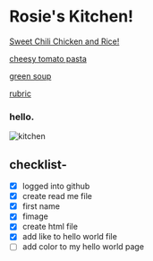 # Rosie's Kitchen!


[Sweet Chili Chicken and Rice!](https://rosie080.github.io/helloworld/)

[cheesy tomato pasta](https://rosie080.github.io/html.index/)

[green soup](https://rosie080.github.io/greensoup./)

[rubric](https://rosie080.github.io/index.html/)
### hello.
![kitchen](https://images.app.goo.gl/iyHNiD1GLMrbfSVT6)

## checklist- 
- [x] logged into github
- [x] create read me file
- [x] first name
- [x] fimage
- [x] create html file
- [x] add like to hello world file
- [ ] add color to my hello world page
